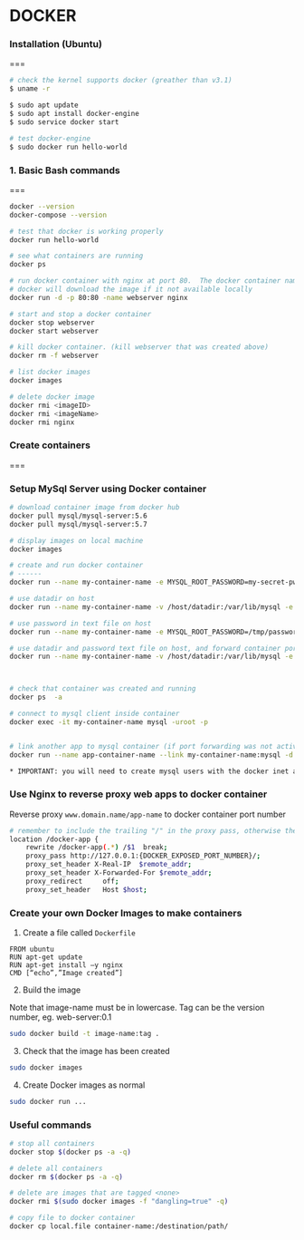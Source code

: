 # DOCKER

### Installation (Ubuntu)
===
```sh
# check the kernel supports docker (greather than v3.1)
$ uname -r

$ sudo apt update
$ sudo apt install docker-engine
$ sudo service docker start

# test docker-engine
$ sudo docker run hello-world
```

### 1. Basic Bash commands
===
```sh
docker --version
docker-compose --version

# test that docker is working properly
docker run hello-world

# see what containers are running
docker ps

# run docker container with nginx at port 80.  The docker container name is webserver
# docker will download the image if it not available locally
docker run -d -p 80:80 -name webserver nginx

# start and stop a docker container
docker stop webserver
docker start webserver

# kill docker container. (kill webserver that was created above)
docker rm -f webserver

# list docker images
docker images

# delete docker image
docker rmi <imageID> 
docker rmi <imageName>
docker rmi nginx

```

### Create containers
===

### Setup MySql Server using Docker container
```sh
# download container image from docker hub
docker pull mysql/mysql-server:5.6
docker pull mysql/mysql-server:5.7

# display images on local machine
docker images

# create and run docker container
# ------
docker run --name my-container-name -e MYSQL_ROOT_PASSWORD=my-secret-pw -d mysql/mysql-server:tag

# use datadir on host
docker run --name my-container-name -v /host/datadir:/var/lib/mysql -e MYSQL_ROOT_PASSWORD=my-secret-pw -d mysql/mysql-server:tag

# use password in text file on host
docker run --name my-container-name -e MYSQL_ROOT_PASSWORD=/tmp/password.txt -v /host/password.txt:/tmp/password.txt  -d mysql/mysql-server:tag  

# use datadir and password text file on host, and forward container port 3306 to host port 3306
docker run --name my-container-name -v /host/datadir:/var/lib/mysql -e MYSQL_ROOT_PASSWORD=/tmp/password.txt -v /host/password.txt:/tmp/password.txt -p 3306:3306 -d mysql/mysql-server:5.6



# check that container was created and running
docker ps  -a

# connect to mysql client inside container
docker exec -it my-container-name mysql -uroot -p


# link another app to mysql container (if port forwarding was not activated)
docker run --name app-container-name --link my-container-name:mysql -d app-that-uses-mysql

* IMPORTANT: you will need to create mysql users with the docker inet addr (eg. 172.17.0.1) so that other docker containers can access this mysql docker container


```



### Use Nginx to reverse proxy web apps to docker container

Reverse proxy `www.domain.name/app-name` to docker container port number

```sh
# remember to include the trailing "/" in the proxy pass, otherwise the entire URI will be passed upstream
location /docker-app {
    rewrite /docker-app(.*) /$1  break;
    proxy_pass http://127.0.0.1:{DOCKER_EXPOSED_PORT_NUMBER}/;
    proxy_set_header X-Real-IP  $remote_addr;
    proxy_set_header X-Forwarded-For $remote_addr;
    proxy_redirect     off;
    proxy_set_header   Host $host;
```


### Create your own Docker Images to make containers

1) Create a file called `Dockerfile`
```
FROM ubuntu
RUN apt-get update 
RUN apt-get install –y nginx 
CMD [“echo”,”Image created”] 
```

2) Build the image

Note that image-name must be in lowercase.  Tag can be the version number, eg. web-server:0.1
```sh
sudo docker build -t image-name:tag .
```

3) Check that the image has been created
```sh
sudo docker images
```

4) Create Docker images as normal
```sh
sudo docker run ...
```


### Useful commands
```sh
# stop all containers
docker stop $(docker ps -a -q)

# delete all containers
docker rm $(docker ps -a -q)

# delete are images that are tagged <none>
docker rmi $(sudo docker images -f "dangling=true" -q)

# copy file to docker container
docker cp local.file container-name:/destination/path/

```
